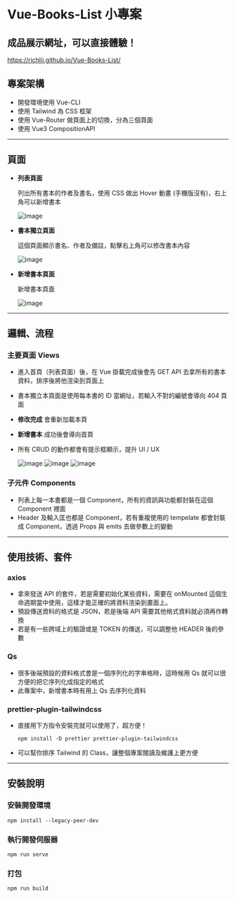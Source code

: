 # Vue-Books-List 小專案

## 成品展示網址，可以直接體驗！
https://richlii.github.io/Vue-Books-List/

## 專案架構
- 開發環境使用 Vue-CLI
- 使用 Tailwind 為 CSS 框架
- 使用 Vue-Router 做頁面上的切換，分為三個頁面
- 使用 Vue3 CompositionAPI
---
## 頁面
- **列表頁面** 

  列出所有書本的作者及書名，使用 CSS 做出 Hover 動畫 (手機版沒有)，右上角可以新增書本

  ![image](/assets/p1.png)
- **書本獨立頁面** 

  這個頁面顯示書名、作者及備註，點擊右上角可以修改書本內容

  ![image](/assets/p2.png)
- **新增書本頁面** 

  新增書本頁面

  ![image](/assets/p3.png)
---
## 邏輯、流程
### 主要頁面 Views
- 進入首頁（列表頁面）後，在 Vue 掛載完成後會先 GET API 去拿所有的書本資料，排序後將他渲染到頁面上

- 書本獨立本頁面是使用每本書的 ID 當網址，若輸入不對的編號會導向 404 頁面

- **修改完成** 會重新加載本頁

- **新增書本** 成功後會導向首頁

- 所有 CRUD 的動作都會有提示框顯示，提升 UI / UX

  ![image](/assets/p4.png)
  ![image](/assets/p5.png)
  ![image](/assets/p6.png)


### 子元件 Components
- 列表上每一本書都是一個 Component，所有的資訊與功能都封裝在這個 Component 裡面
- Header 及輸入匡也都是 Component，若有重複使用的 tempelate 都會封裝成 Component，透過 Props 與 emits 去做參數上的變動

---
## 使用技術、套件
### axios
- 拿來發送 API 的套件，若是需要初始化某些資料，需要在 onMounted 這個生命週期當中使用，這樣才能正確的將資料渲染到畫面上。
- 預設傳送資料的格式是 JSON，若是後端 API 需要其他格式資料就必須再作轉換
- 若是有一些跨域上的驗證或是 TOKEN 的傳送，可以調整他 HEADER 後的參數
### Qs
- 很多後端預設的資料格式會是一個序列化的字串格時，這時候用 Qs 就可以很方便的把它序列化成指定的格式
- 此專案中，新增書本時有用上 Qs 去序列化資料
### prettier-plugin-tailwindcss
- 直接用下方指令安裝完就可以使用了，超方便！

  ```
  npm install -D prettier prettier-plugin-tailwindcss
  ```
- 可以幫你排序 Tailwind 的 Class，讓整個專案閱讀及維護上更方便

---

## 安裝說明

### 安裝開發環境
```
npm install --legacy-peer-dev
```

### 執行開發伺服器
```
npm run serve
```

### 打包
```
npm run build
```

